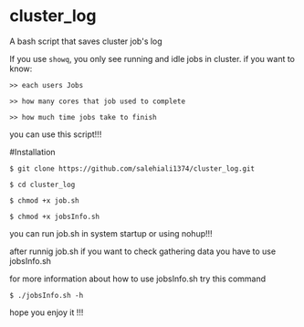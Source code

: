 # cluster_log
A bash script that saves cluster job's log

If you use `showq`, you only see running and idle jobs in cluster.
if you want to know:

	>> each users Jobs

	>> how many cores that job used to complete

	>> how much time jobs take to finish

you can use this script!!!

#Installation

`$ git clone https://github.com/salehiali1374/cluster_log.git`

`$ cd cluster_log`

`$ chmod +x job.sh`

`$ chmod +x jobsInfo.sh`


you can run job.sh in system startup or using nohup!!!

after runnig job.sh if you want to check gathering data you have to use jobsInfo.sh

for more information about how to use jobsInfo.sh try this command

`$ ./jobsInfo.sh -h`

hope you enjoy it !!!
